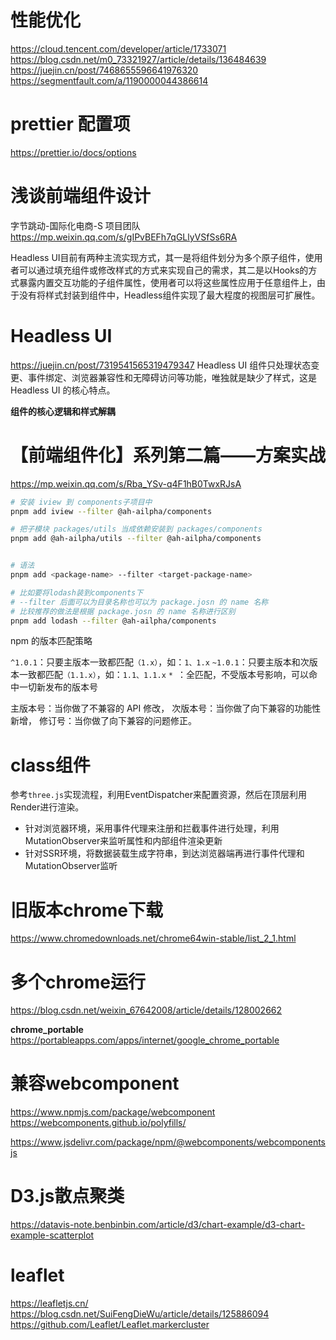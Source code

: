 # 性能优化

https://cloud.tencent.com/developer/article/1733071
https://blog.csdn.net/m0_73321927/article/details/136484639
https://juejin.cn/post/7468655596641976320
https://segmentfault.com/a/1190000044386614

# prettier 配置项

https://prettier.io/docs/options

# 浅谈前端组件设计
字节跳动-国际化电商-S 项目团队 
https://mp.weixin.qq.com/s/gIPvBEFh7qGLlyVSfSs6RA

Headless UI目前有两种主流实现方式，其一是将组件划分为多个原子组件，使用者可以通过填充组件或修改样式的方式来实现自己的需求，其二是以Hooks的方式暴露内置交互功能的子组件属性，使用者可以将这些属性应用于任意组件上，由于没有将样式封装到组件中，Headless组件实现了最大程度的视图层可扩展性。
# Headless UI
https://juejin.cn/post/7319541565319479347
Headless UI 组件只处理状态变更、事件绑定、浏览器兼容性和无障碍访问等功能，唯独就是缺少了样式，这是 Headless UI 的核心特点。

**组件的核心逻辑和样式解耦**

# 【前端组件化】系列第二篇——方案实战
https://mp.weixin.qq.com/s/Rba_YSv-q4F1hB0TwxRJsA

```sh
# 安装 iview 到 components子项目中
pnpm add iview --filter @ah-ailpha/components

# 把子模块 packages/utils 当成依赖安装到 packages/components
pnpm add @ah-ailpha/utils --filter @ah-ailpha/components


# 语法
pnpm add <package-name> --filter <target-package-name>

# 比如要将lodash装到components下
# --filter 后面可以为目录名称也可以为 package.josn 的 name 名称
# 比较推荐的做法是根据 package.josn 的 name 名称进行区别
pnpm add lodash --filter @ah-ailpha/components
```

npm 的版本匹配策略

`^1.0.1`：只要主版本一致都匹配`（1.x）`，如：`1、1.x`
`~1.0.1`：只要主版本和次版本一致都匹配`（1.1.x）`，如：`1.1、1.1.x`
`* `：全匹配，不受版本号影响，可以命中一切新发布的版本号

主版本号：当你做了不兼容的 API 修改，
次版本号：当你做了向下兼容的功能性新增，
修订号：当你做了向下兼容的问题修正。

# class组件
参考`three.js`实现流程，利用EventDispatcher来配置资源，然后在顶层利用Render进行渲染。
- 针对浏览器环境，采用事件代理来注册和拦截事件进行处理，利用MutationObserver来监听属性和内部组件渲染更新
- 针对SSR环境，将数据装载生成字符串，到达浏览器端再进行事件代理和MutationObserver监听

# 旧版本chrome下载
https://www.chromedownloads.net/chrome64win-stable/list_2_1.html

# 多个chrome运行
https://blog.csdn.net/weixin_67642008/article/details/128002662

**chrome_portable**
https://portableapps.com/apps/internet/google_chrome_portable

# 兼容webcomponent
https://www.npmjs.com/package/webcomponent
https://webcomponents.github.io/polyfills/


https://www.jsdelivr.com/package/npm/@webcomponents/webcomponentsjs

# D3.js散点聚类
https://datavis-note.benbinbin.com/article/d3/chart-example/d3-chart-example-scatterplot


# leaflet
https://leafletjs.cn/
https://blog.csdn.net/SuiFengDieWu/article/details/125886094
https://github.com/Leaflet/Leaflet.markercluster